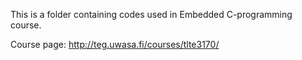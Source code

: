 This is a folder containing codes used in Embedded C-programming course.

Course page: http://teg.uwasa.fi/courses/tlte3170/
